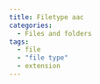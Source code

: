 ```yaml
---
title: Filetype aac
categories:
  - Files and folders
tags:
  - file
  - "file type"
  - extension
---
```

